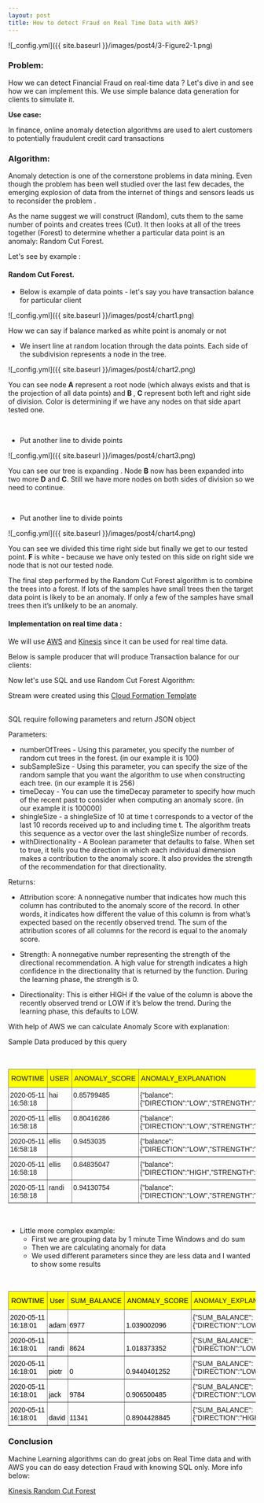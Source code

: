 ```yaml
---
layout: post
title: How to detect Fraud on Real Time Data with AWS?
---
```



![_config.yml]({{ site.baseurl }}/images/post4/3-Figure2-1.png)

### Problem:

How we can detect Financial Fraud on real-time data ? Let's dive in and see how we can implement this. 
We use simple balance data generation for clients to simulate it.

<b>Use case: </b> 

In finance, online anomaly detection algorithms are used to alert customers to potentially fraudulent credit card transactions

### Algorithm:

Anomaly detection is one of the cornerstone problems in
data mining. Even though the problem has been well studied over the last few decades, the emerging explosion of
data from the internet of things and sensors leads us to reconsider the problem .

As the name suggest we will construct (Random), cuts them to the same number of points and creates trees (Cut). It then looks at all of the trees together (Forest) to determine whether a particular data point is an anomaly: Random Cut Forest.

Let's see by example :

#### Random Cut Forest.

* Below is example of data points - let's say you have transaction balance for particular client

![_config.yml]({{ site.baseurl }}/images/post4/chart1.png)

How we can say if balance marked as white point is anomaly or not 
<br />

* We insert line at random location through the data points. 
Each side of the subdivision represents a node in the tree.

![_config.yml]({{ site.baseurl }}/images/post4/chart2.png)

You can see node <b>A</b> represent a root node (which always exists and that is the projection of all data points) and <b>B </b> , <b>C</b> represent both left and  right side of division.
Color is determining if we have any nodes on that side apart  tested one. 

<br />

* Put another line to divide points

![_config.yml]({{ site.baseurl }}/images/post4/chart3.png)

You can see our tree is expanding .
Node <b>B</b> now has been expanded into two more <b>D</b> and <b>C</b>.  Still we have more nodes on both sides of division so we need to continue.


<br />

* Put another line to divide points


![_config.yml]({{ site.baseurl }}/images/post4/chart4.png)

You can see  we divided this time right side but finally we get to our tested point.
<b> F</b> is white - because we have only tested on this side
on right side we node that is not our tested node. 


The final step performed by the Random Cut Forest algorithm is to combine the trees into a forest. If lots of the samples have small trees then the target data point is likely to be an anomaly. If only a few of the samples have small trees then it’s unlikely to be an anomaly.


#### Implementation on real time data :

We will use [AWS](https://aws.amazon.com/) and [Kinesis](https://aws.amazon.com/kinesis/) since it can be used for real time data. 


Below is sample producer that will produce Transaction balance for our clients: 

<script src="https://gist.github.com/piotrgrota/a6fb62591861b0070a70246bd00353f5.js"></script>


Now let's use SQL and use Random Cut Forest Algorithm:

Stream were created using this [Cloud Formation Template](https://raw.githubusercontent.com/piotrgrota/aws_playground/master/aws_streaming_app/template.yml)

<br />
SQL require following parameters and return JSON object

Parameters: 

* numberOfTrees - Using this parameter, you specify the number of random cut trees in the forest. (in our example it is 100)
* subSampleSize - Using this parameter, you can specify the size of the random sample that you want the algorithm to use when constructing each tree. (in our example it is 256)
* timeDecay - You can use the timeDecay parameter to specify how much of the recent past to consider when computing an anomaly score. (in our example it is 100000)
* shingleSize - a shingleSize of 10 at time t corresponds to a vector of the last 10 records received up to and including time t. The algorithm treats this sequence as a vector over the last shingleSize number of records. 
* withDirectionality - A Boolean parameter that defaults to false. When set to true, it tells you the direction in which each individual dimension makes a contribution to the anomaly score. It also provides the strength of the recommendation for that directionality.


Returns:

* Attribution score: A nonnegative number that indicates how much this column has contributed to the anomaly score of the record. In other words, it indicates how different the value of this column is from what’s expected based on the recently observed trend. The sum of the attribution scores of all columns for the record is equal to the anomaly score.

* Strength: A nonnegative number representing the strength of the directional recommendation. A high value for strength indicates a high confidence in the directionality that is returned by the function. During the learning phase, the strength is 0.

* Directionality: This is either HIGH if the value of the column is above the recently observed trend or LOW if it’s below the trend. During the learning phase, this defaults to LOW.


<script src="https://gist.github.com/piotrgrota/593f40b1490b71ab6749b4f12234bd98.js"></script>


With help of AWS we can calculate Anomaly Score with explanation:

Sample Data produced by this query

<br />

<style type="text/css">
.tg  {border-collapse:collapse;border-spacing:0;}
.tg td{border-color:black;border-style:solid;border-width:1px;font-family:Arial, sans-serif;font-size:14px;
  overflow:hidden;padding:7px 3px;word-break:normal;}
.tg th{border-color:black;border-style:solid;border-width:1px;font-family:Arial, sans-serif;font-size:14px;
  font-weight:normal;overflow:hidden;padding:10px 5px;word-break:normal;background-color:yellow;}
.tg .tg-0pky{border-color:inherit;text-align:left;vertical-align:top}

</style>
<table class="tg">
<thead>
  <tr>
    <th class="tg-0pky">  ROWTIME </th>
    <th class="tg-0pky">USER</th>
    <th class="tg-0pky">ANOMALY_SCORE</th>
    <th class="tg-0pky">ANOMALY_EXPLANATION</th>
  </tr>
</thead>
<tbody>
  <tr>
    <td class="tg-0pky">2020-05-11 16:58:18</td>
    <td class="tg-0pky">hai</td>
    <td class="tg-0pky">0.85799485</td>
    <td class="tg-0pky">{"balance":{"DIRECTION":"LOW","STRENGTH":"0.0393","ATTRIBUTION_SCORE":"0.8580"}}</td>
  </tr>
  <tr>
    <td class="tg-0pky">2020-05-11 16:58:18</td>
    <td class="tg-0pky">ellis</td>
    <td class="tg-0pky">0.80416286</td>
    <td class="tg-0pky">{"balance":{"DIRECTION":"LOW","STRENGTH":"0.0650","ATTRIBUTION_SCORE":"0.8042"}}</td>
  </tr>
  <tr>
    <td class="tg-0pky">2020-05-11 16:58:18</td>
    <td class="tg-0pky">ellis</td>
    <td class="tg-0pky">0.9453035</td>
    <td class="tg-0pky">{"balance":{"DIRECTION":"LOW","STRENGTH":"0.0799","ATTRIBUTION_SCORE":"0.9453"}}</td>
  </tr>
  <tr>
    <td class="tg-0pky">2020-05-11 16:58:18</td>
    <td class="tg-0pky">ellis</td>
    <td class="tg-0pky">0.84835047</td>
    <td class="tg-0pky">{"balance":{"DIRECTION":"HIGH","STRENGTH":"0.0502","ATTRIBUTION_SCORE":"0.8484"}}</td>
  </tr>
  <tr>
    <td class="tg-0pky">2020-05-11 16:58:18</td>
    <td class="tg-0pky">randi</td>
    <td class="tg-0pky">0.94130754</td>
    <td class="tg-0pky">{"balance":{"DIRECTION":"LOW","STRENGTH":"0.0805","ATTRIBUTION_SCORE":"0.9413"}}</td>
  </tr>
</tbody>
</table>


<br />


<script src="https://gist.github.com/piotrgrota/da8366ee2f8184ebc6095fb57b514e6b.js"></script>

* Little more complex example:
    * First we are grouping data by 1 minute Time Windows and do sum
    * Then we are calculating anomaly for data
    * We used different parameters since they are less data and I wanted to show some results 



<br />

<style type="text/css">
.tg  {border-collapse:collapse;border-spacing:0;}
.tg td{border-color:black;border-style:solid;border-width:1px;font-family:Arial, sans-serif;font-size:14px;
  overflow:hidden;padding:7px 3px;word-break:normal;}
.tg th{border-color:black;border-style:solid;border-width:1px;font-family:Arial, sans-serif;font-size:14px;
  font-weight:normal;overflow:hidden;padding:10px 5px;word-break:normal;background-color:yellow;}
.tg .tg-4yk9{border-color:inherit;color:rgb(0, 0, 0);text-align:left;vertical-align:bottom}
.tg .tg-0lax{text-align:left;vertical-align:top}
</style>
<table class="tg">
<thead>
  <tr>
    <th class="tg-4yk9">ROWTIME</th>
    <th class="tg-4yk9">User</th>
    <th class="tg-4yk9">SUM_BALANCE</th>
    <th class="tg-4yk9">ANOMALY_SCORE</th>
    <th class="tg-0lax">ANOMALY_EXPLANATION</th>
  </tr>
</thead>
<tbody>
  <tr>
    <td class="tg-4yk9">2020-05-11 16:18:01</td>
    <td class="tg-4yk9">adam</td>
    <td class="tg-4yk9">6977</td>
    <td class="tg-4yk9">1.039002096</td>
    <td class="tg-0lax">{"SUM_BALANCE":{"DIRECTION":"LOW","STRENGTH":"1442.9215","ATTRIBUTION_SCORE":"1.0390"}}</td>
  </tr>
  <tr>
    <td class="tg-4yk9">2020-05-11 16:18:01</td>
    <td class="tg-4yk9">randi</td>
    <td class="tg-4yk9">8624</td>
    <td class="tg-4yk9">1.018373352</td>
    <td class="tg-0lax">{"SUM_BALANCE":{"DIRECTION":"LOW","STRENGTH":"372.4000","ATTRIBUTION_SCORE":"1.0184"}}</td>
  </tr>
  <tr>
    <td class="tg-4yk9">2020-05-11 16:18:01</td>
    <td class="tg-4yk9">piotr</td>
    <td class="tg-4yk9">0</td>
    <td class="tg-4yk9">0.9440401252</td>
    <td class="tg-0lax">{"SUM_BALANCE":{"DIRECTION":"LOW","STRENGTH":"145.4000","ATTRIBUTION_SCORE":"0.9440"}}</td>
  </tr>
  <tr>
    <td class="tg-4yk9">2020-05-11 16:18:01</td>
    <td class="tg-4yk9">jack</td>
    <td class="tg-4yk9">9784</td>
    <td class="tg-4yk9">0.906500485</td>
    <td class="tg-0lax">{"SUM_BALANCE":{"DIRECTION":"LOW","STRENGTH":"211.7747","ATTRIBUTION_SCORE":"0.9065"}}</td>
  </tr>
  <tr>
    <td class="tg-4yk9">2020-05-11 16:18:01</td>
    <td class="tg-4yk9">david</td>
    <td class="tg-4yk9">11341</td>
    <td class="tg-4yk9">0.8904428845</td>
    <td class="tg-0lax">{"SUM_BALANCE":{"DIRECTION":"HIGH","STRENGTH":"378.5098","ATTRIBUTION_SCORE":"0.8904"}}</td>
  </tr>
</tbody>
</table>




### Conclusion 

Machine Learning algorithms can do great jobs on Real Time data and with AWS you can do easy detection Fraud with knowing SQL only.
More info below: 

[Kinesis Random Cut Forest](https://docs.aws.amazon.com/kinesisanalytics/latest/sqlref/sqlrf-random-cut-forest-with-explanation.html)

